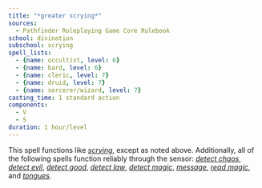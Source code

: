 ```yaml
---
title: "*greater scrying*"
sources:
  - Pathfinder Roleplaying Game Core Rulebook
school: divination
subschool: scrying
spell_lists:
  - {name: occultist, level: 6}
  - {name: bard, level: 6}
  - {name: cleric, level: 7}
  - {name: druid, level: 7}
  - {name: sorcerer/wizard, level: 7}
casting_time: 1 standard action
components:
  - V
  - S
duration: 1 hour/level
---
```


This spell functions like [*scrying*](/spells/scrying/), except as noted above. Additionally, all of the following spells function reliably through the sensor: [*detect chaos*](/spells/detect-chaos/), [*detect evil*](/spells/detect-evil/), [*detect good*](/spells/detect-good/), [*detect law*](/spells/detect-law/), [*detect magic*](/spells/detect-magic/), [*message*](/spells/message/), [*read magic*](/spells/read-magic/), and [*tongues*](/spells/tongues/).

